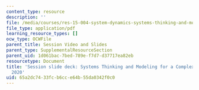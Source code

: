 ```yaml
---
content_type: resource
description: ''
file: /media/courses/res-15-004-system-dynamics-systems-thinking-and-modeling-for-a-complex-world-january-iap-2020/65a2dc7433fcb6cce64b55da0342f0c0_MITRES15_004IAP20_slides.pdf
file_type: application/pdf
learning_resource_types: []
ocw_type: OCWFile
parent_title: Session Video and Slides
parent_type: SupplementalResourceSection
parent_uid: 1d061bac-7bed-789e-f7d7-d37717ea82eb
resourcetype: Document
title: 'Session slide deck: Systems Thinking and Modeling for a Complex World - IAP
  2020'
uid: 65a2dc74-33fc-b6cc-e64b-55da0342f0c0
---
```

